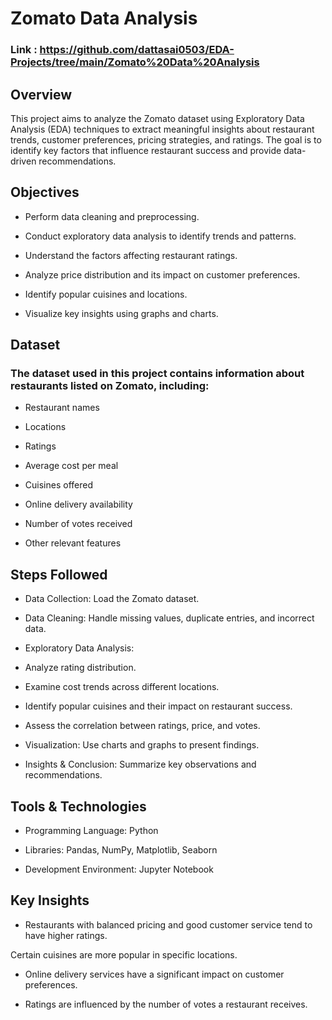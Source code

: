 # Zomato Data Analysis

### Link : https://github.com/dattasai0503/EDA-Projects/tree/main/Zomato%20Data%20Analysis
## Overview

This project aims to analyze the Zomato dataset using Exploratory Data Analysis (EDA) techniques to extract meaningful insights about restaurant trends, customer preferences, pricing strategies, and ratings. The goal is to identify key factors that influence restaurant success and provide data-driven recommendations.


## Objectives

- Perform data cleaning and preprocessing.

- Conduct exploratory data analysis to identify trends and patterns.

- Understand the factors affecting restaurant ratings.

- Analyze price distribution and its impact on customer preferences.

- Identify popular cuisines and locations.

- Visualize key insights using graphs and charts.

## Dataset

### The dataset used in this project contains information about restaurants listed on Zomato, including:

- Restaurant names

- Locations

- Ratings

- Average cost per meal

- Cuisines offered

- Online delivery availability

- Number of votes received

- Other relevant features
## Steps Followed

- Data Collection: Load the Zomato dataset.

- Data Cleaning: Handle missing values, duplicate entries, and incorrect data.

- Exploratory Data Analysis:

- Analyze rating distribution.

- Examine cost trends across different locations.

- Identify popular cuisines and their impact on restaurant success.

- Assess the correlation between ratings, price, and votes.

- Visualization: Use charts and graphs to present findings.

- Insights & Conclusion: Summarize key observations and recommendations.

## Tools & Technologies

- Programming Language: Python

- Libraries: Pandas, NumPy, Matplotlib, Seaborn

- Development Environment: Jupyter Notebook

## Key Insights

- Restaurants with balanced pricing and good customer service tend to have higher ratings.

Certain cuisines are more popular in specific locations.

- Online delivery services have a significant impact on customer preferences.

- Ratings are influenced by the number of votes a restaurant receives.
